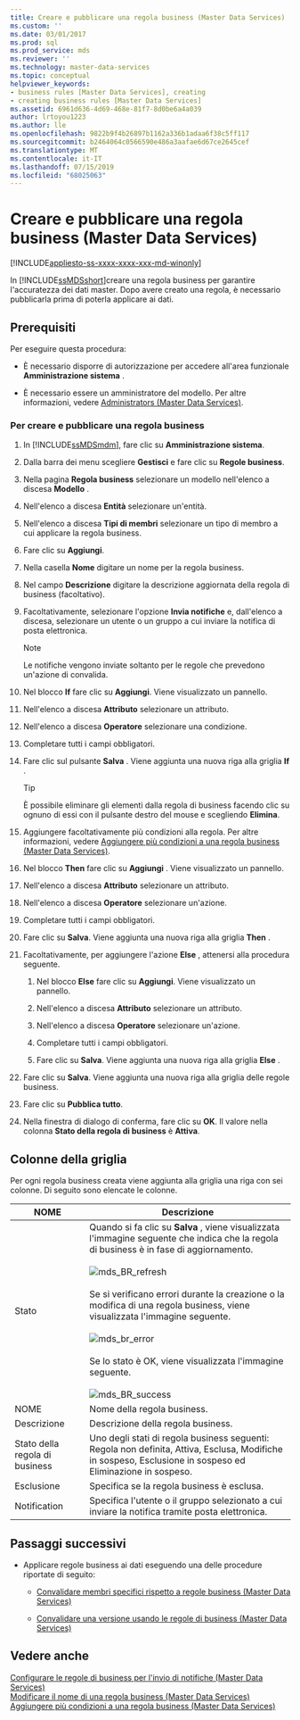 ```yaml
---
title: Creare e pubblicare una regola business (Master Data Services) | Microsoft Docs
ms.custom: ''
ms.date: 03/01/2017
ms.prod: sql
ms.prod_service: mds
ms.reviewer: ''
ms.technology: master-data-services
ms.topic: conceptual
helpviewer_keywords:
- business rules [Master Data Services], creating
- creating business rules [Master Data Services]
ms.assetid: 6961d636-4d69-468e-81f7-8d0be6a4a039
author: lrtoyou1223
ms.author: lle
ms.openlocfilehash: 9822b9f4b26897b1162a336b1adaa6f38c5ff117
ms.sourcegitcommit: b2464064c0566590e486a3aafae6d67ce2645cef
ms.translationtype: MT
ms.contentlocale: it-IT
ms.lasthandoff: 07/15/2019
ms.locfileid: "68025063"
---
```

# <a name="create-and-publish-a-business-rule-master-data-services"></a>Creare e pubblicare una regola business (Master Data Services)

[!INCLUDE[appliesto-ss-xxxx-xxxx-xxx-md-winonly](../includes/appliesto-ss-xxxx-xxxx-xxx-md-winonly.md)]

  In [!INCLUDE[ssMDSshort](../includes/ssmdsshort-md.md)]creare una regola business per garantire l'accuratezza dei dati master. Dopo avere creato una regola, è necessario pubblicarla prima di poterla applicare ai dati.  
  
## <a name="prerequisites"></a>Prerequisiti  
 Per eseguire questa procedura:  
  
-   È necessario disporre di autorizzazione per accedere all'area funzionale **Amministrazione sistema** .  
  
-   È necessario essere un amministratore del modello. Per altre informazioni, vedere [Administrators &#40;Master Data Services&#41;](../master-data-services/administrators-master-data-services.md).  
  
### <a name="to-create-and-publish-a-business-rule"></a>Per creare e pubblicare una regola business  
  
1.  In [!INCLUDE[ssMDSmdm](../includes/ssmdsmdm-md.md)], fare clic su **Amministrazione sistema**.  
  
2.  Dalla barra dei menu scegliere **Gestisci** e fare clic su **Regole business**.  
  
3.  Nella pagina **Regola business** selezionare un modello nell'elenco a discesa **Modello** .  
  
4.  Nell'elenco a discesa **Entità** selezionare un'entità.  
  
5.  Nell'elenco a discesa **Tipi di membri** selezionare un tipo di membro a cui applicare la regola business.  
  
6.  Fare clic su **Aggiungi**.  
  
7.  Nella casella **Nome** digitare un nome per la regola business.  
  
8.  Nel campo **Descrizione** digitare la descrizione aggiornata della regola di business (facoltativo).  
  
9. Facoltativamente, selezionare l'opzione **Invia notifiche** e, dall'elenco a discesa, selezionare un utente o un gruppo a cui inviare la notifica di posta elettronica.  
  
    > [!NOTE]  
    >  Le notifiche vengono inviate soltanto per le regole che prevedono un'azione di convalida.  
  
10. Nel blocco **If** fare clic su **Aggiungi**. Viene visualizzato un pannello.  
  
11. Nell'elenco a discesa **Attributo** selezionare un attributo.  
  
12. Nell'elenco a discesa **Operatore** selezionare una condizione.  
  
13. Completare tutti i campi obbligatori.  
  
14. Fare clic sul pulsante **Salva** . Viene aggiunta una nuova riga alla griglia **If** .  
  
    > [!TIP]  
    >  È possibile eliminare gli elementi dalla regola di business facendo clic su ognuno di essi con il pulsante destro del mouse e scegliendo **Elimina**.  
  
15. Aggiungere facoltativamente più condizioni alla regola. Per altre informazioni, vedere [Aggiungere più condizioni a una regola business &#40;Master Data Services&#41;](../master-data-services/add-multiple-conditions-to-a-business-rule-master-data-services.md).  
  
16. Nel blocco **Then** fare clic su **Aggiungi** . Viene visualizzato un pannello.  
  
17. Nell'elenco a discesa **Attributo** selezionare un attributo.  
  
18. Nell'elenco a discesa **Operatore** selezionare un'azione.  
  
19. Completare tutti i campi obbligatori.  
  
20. Fare clic su **Salva**. Viene aggiunta una nuova riga alla griglia **Then** .  
  
21. Facoltativamente, per aggiungere l'azione **Else** , attenersi alla procedura seguente.  
  
    1.  Nel blocco **Else** fare clic su **Aggiungi**. Viene visualizzato un pannello.  
  
    2.  Nell'elenco a discesa **Attributo** selezionare un attributo.  
  
    3.  Nell'elenco a discesa **Operatore** selezionare un'azione.  
  
    4.  Completare tutti i campi obbligatori.  
  
    5.  Fare clic su **Salva**. Viene aggiunta una nuova riga alla griglia **Else** .  
  
22. Fare clic su **Salva**. Viene aggiunta una nuova riga alla griglia delle regole business.  
  
23. Fare clic su **Pubblica tutto**.  
  
24. Nella finestra di dialogo di conferma, fare clic su **OK**. Il valore nella colonna **Stato della regola di business** è **Attiva**.  
  
## <a name="grid-columns"></a>Colonne della griglia  
 Per ogni regola business creata viene aggiunta alla griglia una riga con sei colonne. Di seguito sono elencate le colonne.  
  
|NOME|Descrizione|  
|----------|-----------------|  
|Stato|Quando si fa clic su **Salva** , viene visualizzata l'immagine seguente che indica che la regola di business è in fase di aggiornamento.<br /><br /> ![mds_BR_refresh](../master-data-services/media/mds-br-refresh.png "mds_BR_refresh")<br /><br /> Se si verificano errori durante la creazione o la modifica di una regola business, viene visualizzata l'immagine seguente.<br /><br /> ![mds_br_error](../master-data-services/media/mds-br-error.png "mds_br_error")<br /><br /> Se lo stato è OK, viene visualizzata l'immagine seguente.<br /><br /> ![mds_BR_success](../master-data-services/media/mds-br-success.png "mds_BR_success")|  
|NOME|Nome della regola business.|  
|Descrizione|Descrizione della regola business.|  
|Stato della regola di business|Uno degli stati di regola business seguenti: Regola non definita, Attiva, Esclusa, Modifiche in sospeso, Esclusione in sospeso ed Eliminazione in sospeso.|  
|Esclusione|Specifica se la regola business è esclusa.|  
|Notification|Specifica l'utente o il gruppo selezionato a cui inviare la notifica tramite posta elettronica.|  
  
## <a name="next-steps"></a>Passaggi successivi  
  
-   Applicare regole business ai dati eseguendo una delle procedure riportate di seguito:  
  
    -   [Convalidare membri specifici rispetto a regole business &#40;Master Data Services&#41;](../master-data-services/validate-specific-members-against-business-rules-master-data-services.md)  
  
    -   [Convalidare una versione usando le regole di business &#40;Master Data Services&#41;](../master-data-services/validate-a-version-against-business-rules-master-data-services.md)  
  
## <a name="see-also"></a>Vedere anche  
 [Configurare le regole di business per l'invio di notifiche &#40;Master Data Services&#41;](../master-data-services/configure-business-rules-to-send-notifications-master-data-services.md)   
 [Modificare il nome di una regola business &#40;Master Data Services&#41;](../master-data-services/change-a-business-rule-name-master-data-services.md)   
 [Aggiungere più condizioni a una regola business &#40;Master Data Services&#41;](../master-data-services/add-multiple-conditions-to-a-business-rule-master-data-services.md)  
  
  
